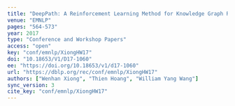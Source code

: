 ```yaml
---
title: "DeepPath: A Reinforcement Learning Method for Knowledge Graph Reasoning."
venue: "EMNLP"
pages: "564-573"
year: 2017
type: "Conference and Workshop Papers"
access: "open"
key: "conf/emnlp/XiongHW17"
doi: "10.18653/V1/D17-1060"
ee: "https://doi.org/10.18653/v1/d17-1060"
url: "https://dblp.org/rec/conf/emnlp/XiongHW17"
authors: ["Wenhan Xiong", "Thien Hoang", "William Yang Wang"]
sync_version: 3
cite_key: "conf/emnlp/XiongHW17"
---
```

